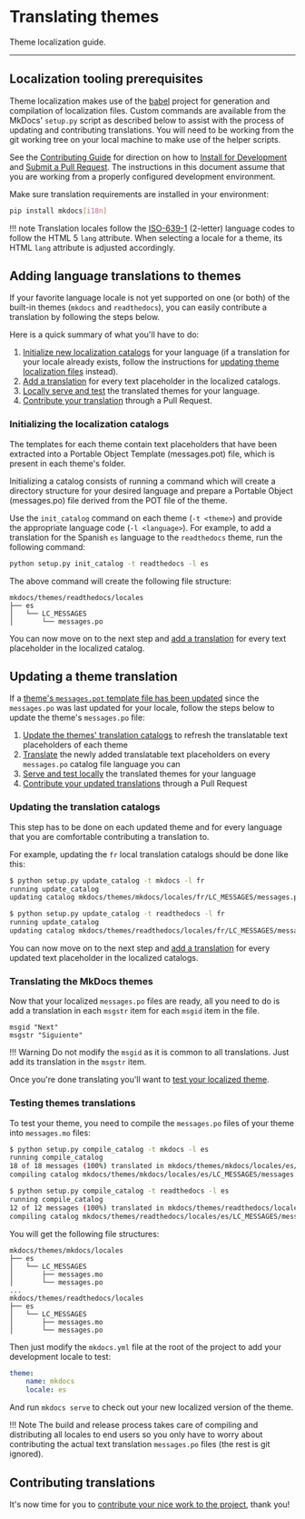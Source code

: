 # Translating themes

Theme localization guide.

---

## Localization tooling prerequisites

Theme localization makes use of the [babel][babel] project for generation and
compilation of localization files. Custom commands are available from the
MkDocs' `setup.py` script as described below to assist with the process of
updating and contributing translations. You will need to be working from the
git working tree on your local machine to make use of the helper scripts.

See the [Contributing Guide] for direction on how to [Install for Development]
and [Submit a Pull Request]. The instructions in this document assume that you
are working from a properly configured development environment.

Make sure translation requirements are installed in your environment:

```bash
pip install mkdocs[i18n]
```

!!! note
    Translation locales follow the [ISO-639-1](https://en.wikipedia.org/wiki/ISO_639-1)
    (2-letter) language codes to follow the HTML 5 `lang` attribute. When
    selecting a locale for a theme, its HTML `lang` attribute is adjusted
    accordingly.

[babel]: http://babel.pocoo.org/en/latest/cmdline.html
[Contributing Guide]: ../about/contributing.md
[Install for Development]: ../about/contributing.md#installing-for-development
[Submit a Pull Request]: ../about/contributing.md#submitting-pull-requests

## Adding language translations to themes

If your favorite language locale is not yet supported on one (or both) of the
built-in themes (`mkdocs` and `readthedocs`), you can easily contribute a
translation by following the steps below.

Here is a quick summary of what you'll have to do:

1. [Initialize new localization
   catalogs](#initializing-the-localization-catalogs) for your language (if a
   translation for your locale already exists, follow the instructions for
   [updating theme localization
   files](/user-guide/custom-themes/#localizing-themes) instead).
2. [Add a translation](#translating-the-mkdocs-themes) for every text
   placeholder in the localized catalogs.
3. [Locally serve and test](#testing-themes-translations) the translated themes
   for your language.
4. [Contribute your translation](#contributing-translations) through a
   Pull Request.

### Initializing the localization catalogs

The templates for each theme contain text placeholders that have been extracted
into a Portable Object Template (messages.pot) file, which is present in each
theme's folder.

Initializing a catalog consists of running a command which will create a
directory structure for your desired language and prepare a Portable Object
(messages.po) file derived from the POT file of the theme.

Use the `init_catalog` command on each theme (`-t <theme>`) and provide the
appropriate language code (`-l <language>`). For example, to add a translation
for the Spanish `es` language to the `readthedocs` theme, run the following command:

```bash
python setup.py init_catalog -t readthedocs -l es
```

The above command will create the following file structure:

```text
mkdocs/themes/readthedocs/locales
├── es
│   └── LC_MESSAGES
│       └── messages.po
```

You can now move on to the next step and [add a
translation](#translating-the-mkdocs-themes) for every text placeholder in the
localized catalog.

## Updating a theme translation

If a [theme's `messages.pot` template file has been updated](/user-guide/custom-themes/#localizing-themes)
since the `messages.po` was last updated for your locale, follow the steps below
to update the theme's `messages.po` file:

1. [Update the themes' translation catalogs](#updating-the-translation-catalogs)
to refresh the translatable text placeholders of each theme
2. [Translate](#translating-the-mkdocs-themes) the newly added translatable text
placeholders on every `messages.po` catalog file language you can
3. [Serve and test locally](#testing-themes-translations) the translated themes
for your language
4. [Contribute your updated translations](#contributing-translations)
through a Pull Request

### Updating the translation catalogs

This step has to be done on each updated theme and for every language that you
are comfortable contributing a translation to.

For example, updating the `fr` local translation catalogs should be done like
this:

```bash
$ python setup.py update_catalog -t mkdocs -l fr
running update_catalog
updating catalog mkdocs/themes/mkdocs/locales/fr/LC_MESSAGES/messages.po based on mkdocs/themes/mkdocs/messages.pot

$ python setup.py update_catalog -t readthedocs -l fr
running update_catalog
updating catalog mkdocs/themes/readthedocs/locales/fr/LC_MESSAGES/messages.po based on mkdocs/themes/readthedocs/messages.pot
```

You can now move on to the next step and [add a translation](#translating-the-mkdocs-themes)
for every updated text placeholder in the localized catalogs.

### Translating the MkDocs themes

Now that your localized `messages.po` files are ready, all you need to do is
add a translation in each `msgstr` item for each `msgid` item in the file.

```text
msgid "Next"
msgstr "Siguiente"
```

!!! Warning
    Do not modify the `msgid` as it is common to all translations. Just add
    its translation in the `msgstr` item.

Once you're done translating you'll want to [test your localized theme](#testing-theme-translations).

### Testing themes translations

To test your theme, you need to compile the `messages.po` files of your theme
into `messages.mo` files:

```bash
$ python setup.py compile_catalog -t mkdocs -l es
running compile_catalog
18 of 18 messages (100%) translated in mkdocs/themes/mkdocs/locales/es/LC_MESSAGES/messages.po
compiling catalog mkdocs/themes/mkdocs/locales/es/LC_MESSAGES/messages.po to mkdocs/themes/mkdocs/locales/es/LC_MESSAGES/messages.mo

$ python setup.py compile_catalog -t readthedocs -l es
running compile_catalog
12 of 12 messages (100%) translated in mkdocs/themes/readthedocs/locales/es/LC_MESSAGES/messages.po
compiling catalog mkdocs/themes/readthedocs/locales/es/LC_MESSAGES/messages.po to mkdocs/themes/readthedocs/locales/es/LC_MESSAGES/messages.mo
```

You will get the following file structures:

```text
mkdocs/themes/mkdocs/locales
├── es
│   └── LC_MESSAGES
│       ├── messages.mo
│       └── messages.po
...
mkdocs/themes/readthedocs/locales
├── es
│   └── LC_MESSAGES
│       ├── messages.mo
│       └── messages.po
```

Then just modify the `mkdocs.yml` file at the root of the project to add your
development locale to test:

```yaml
theme:
    name: mkdocs
    locale: es
```

And run `mkdocs serve` to check out your new localized version of the theme.

!!! Note
    The build and release process takes care of compiling and distributing
    all locales to end users so you only have to worry about contributing the
    actual text translation `messages.po` files (the rest is git ignored).

## Contributing translations

It's now time for you to [contribute your nice work to the
project](../about/contributing.md), thank you!
